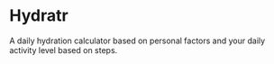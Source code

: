 Hydratr
=======

A daily hydration calculator based on personal factors and your daily activity level based on steps. 
